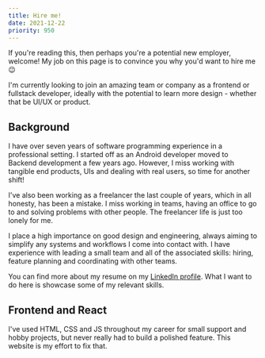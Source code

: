 ```yaml
---
title: Hire me!
date: 2021-12-22
priority: 950
---
```

If you're reading this, then perhaps you're a potential new employer, welcome! My job on this page is to convince you why you'd want to hire me 😉

I'm currently looking to join an amazing team or company as a frontend or fullstack developer, ideally with the potential to learn more design - whether that be UI/UX or product.

## Background
I have over seven years of software programming experience in a professional setting. I started off as an Android developer moved to Backend development a few years ago. However, I miss working with tangible end products, UIs and dealing with real users, so time for another shift!

I've also been working as a freelancer the last couple of years, which in all honesty, has been a mistake. I miss working in teams, having an office to go to and solving problems with other people. The freelancer life is just too lonely for me. 

I place a high importance on good design and engineering, always aiming to simplify any systems and workflows I come into contact with. I have experience with leading a small team and all of the associated skills: hiring, feature planning and coordinating with other teams. 

You can find more about my resume on my [LinkedIn profile](https://www.linkedin.com/in/deanrobertcook/). What I want to do here is showcase some of my relevant skills.

## Frontend and React
I've used HTML, CSS and JS throughout my career for small support and hobby projects, but never really had to build a polished feature. This website is my effort to fix that. 

<div id="react"/>
